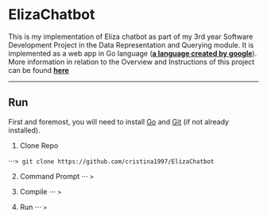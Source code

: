# ElizaChatbot
This is my implementation of Eliza chatbot as part of my 3rd year Software Development Project in the Data Representation and Querying module. 
It is implemented as a web app in Go language (**[a language created by google](https://en.wikipedia.org/wiki/Go_(programming_language))**).
More information in relation to the Overview and Instructions of this project can be found **[here](https://data-representation.github.io/problems/project.html)**

***
## Run
First and foremost, you will need to install [Go](https://golang.org/dl/) and [Git](https://git-scm.com/book/en/v2/Getting-Started-Installing-Git) (if not already installed).

1. Clone Repo

⋅⋅⋅```> git clone https://github.com/cristina1997/ElizaChatbot```

2. Command Prompt
⋅⋅⋅ ```> ```

3. Compile
⋅⋅⋅ ```> ```

4. Run
⋅⋅⋅ ```> ```




